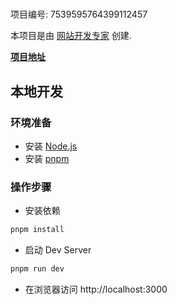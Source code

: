 # 

项目编号: 7539595764399112457

本项目是由 [网站开发专家](https://space.coze.cn/) 创建.

[**项目地址**](https://space.coze.cn/task/7539595764399112457)

## 本地开发

### 环境准备

- 安装 [Node.js](https://nodejs.org/en)
- 安装 [pnpm](https://pnpm.io/installation)

### 操作步骤

- 安装依赖

```sh
pnpm install
```

- 启动 Dev Server

```sh
pnpm run dev
```

- 在浏览器访问 http://localhost:3000
